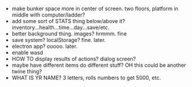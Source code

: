 - make bunker space more in center of screen. two floors, platform in middle with computer/ladder?
- add some sort of STATS thing below/above it? inventory...health...time...day...save/etc.
- better background thing. images? hrmmm. fine
- save system? localStorage? fine. later.
- electron app? ooooo. later.
- enable wasd
- HOW TO display results of actions? dialog screen?
- maybe have different items do different stuff? OH this could be another twine thing?
- WHAT IS YR NAME? 3 letters, rolls numbers to get 5000, etc.